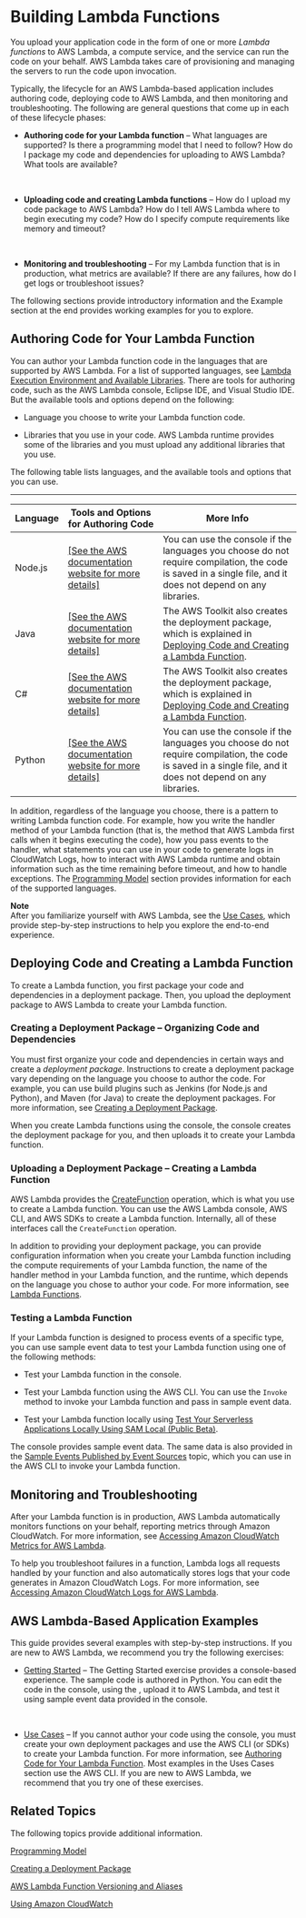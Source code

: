 # Building Lambda Functions<a name="lambda-app"></a>

You upload your application code in the form of one or more *Lambda functions* to AWS Lambda, a compute service, and the service can run the code on your behalf\. AWS Lambda takes care of provisioning and managing the servers to run the code upon invocation\.

Typically, the lifecycle for an AWS Lambda\-based application includes authoring code, deploying code to AWS Lambda, and then monitoring and troubleshooting\. The following are general questions that come up in each of these lifecycle phases:

+ **Authoring code for your Lambda function** – What languages are supported? Is there a programming model that I need to follow? How do I package my code and dependencies for uploading to AWS Lambda? What tools are available?

   

+ **Uploading code and creating Lambda functions** – How do I upload my code package to AWS Lambda? How do I tell AWS Lambda where to begin executing my code? How do I specify compute requirements like memory and timeout? 

   

+ **Monitoring and troubleshooting** – For my Lambda function that is in production, what metrics are available? If there are any failures, how do I get logs or troubleshoot issues?

The following sections provide introductory information and the Example section at the end provides working examples for you to explore\.

## Authoring Code for Your Lambda Function<a name="lambda-app-author"></a>

You can author your Lambda function code in the languages that are supported by AWS Lambda\. For a list of supported languages, see [Lambda Execution Environment and Available Libraries](current-supported-versions.md)\. There are tools for authoring code, such as the AWS Lambda console, Eclipse IDE, and Visual Studio IDE\. But the available tools and options depend on the following:

+ Language you choose to write your Lambda function code\. 

+ Libraries that you use in your code\. AWS Lambda runtime provides some of the libraries and you must upload any additional libraries that you use\. 

The following table lists languages, and the available tools and options that you can use\.


****  

| Language | Tools and Options for Authoring Code | More Info | 
| --- | --- | --- | 
| Node\.js | [\[See the AWS documentation website for more details\]](http://docs.aws.amazon.com/lambda/latest/dg/lambda-app.html) | You can use the console if the languages you choose do not require compilation, the code is saved in a single file, and it does not depend on any libraries\.  | 
| Java | [\[See the AWS documentation website for more details\]](http://docs.aws.amazon.com/lambda/latest/dg/lambda-app.html) | The AWS Toolkit also creates the deployment package, which is explained in [Deploying Code and Creating a Lambda Function](#lambda-app-deploy)\.  | 
| C\# | [\[See the AWS documentation website for more details\]](http://docs.aws.amazon.com/lambda/latest/dg/lambda-app.html) | The AWS Toolkit also creates the deployment package, which is explained in [Deploying Code and Creating a Lambda Function](#lambda-app-deploy)\.  | 
| Python | [\[See the AWS documentation website for more details\]](http://docs.aws.amazon.com/lambda/latest/dg/lambda-app.html) |  You can use the console if the languages you choose do not require compilation, the code is saved in a single file, and it does not depend on any libraries\.   | 

In addition, regardless of the language you choose, there is a pattern to writing Lambda function code\. For example, how you write the handler method of your Lambda function \(that is, the method that AWS Lambda first calls when it begins executing the code\), how you pass events to the handler, what statements you can use in your code to generate logs in CloudWatch Logs, how to interact with AWS Lambda runtime and obtain information such as the time remaining before timeout, and how to handle exceptions\. The [Programming Model](programming-model-v2.md) section provides information for each of the supported languages\.

**Note**  
After you familiarize yourself with AWS Lambda, see the [Use Cases](use-cases.md), which provide step\-by\-step instructions to help you explore the end\-to\-end experience\. 

## Deploying Code and Creating a Lambda Function<a name="lambda-app-deploy"></a>

To create a Lambda function, you first package your code and dependencies in a deployment package\. Then, you upload the deployment package to AWS Lambda to create your Lambda function\. 



### Creating a Deployment Package – Organizing Code and Dependencies<a name="lambda-app-structure-code"></a>

You must first organize your code and dependencies in certain ways and create a *deployment package*\. Instructions to create a deployment package vary depending on the language you choose to author the code\. For example, you can use build plugins such as Jenkins \(for Node\.js and Python\), and Maven \(for Java\) to create the deployment packages\. For more information, see [Creating a Deployment Package](deployment-package-v2.md)\. 

When you create Lambda functions using the console, the console creates the deployment package for you, and then uploads it to create your Lambda function\.

### Uploading a Deployment Package – Creating a Lambda Function<a name="lambda-app-upload-deployment-pkg"></a>

AWS Lambda provides the [CreateFunction](API_CreateFunction.md) operation, which is what you use to create a Lambda function\. You can use the AWS Lambda console, AWS CLI, and AWS SDKs to create a Lambda function\. Internally, all of these interfaces call the `CreateFunction` operation\. 

In addition to providing your deployment package, you can provide configuration information when you create your Lambda function including the compute requirements of your Lambda function, the name of the handler method in your Lambda function, and the runtime, which depends on the language you chose to author your code\. For more information, see [Lambda Functions](lambda-introduction-function.md)\.

### Testing a Lambda Function<a name="lambda-app-test-code"></a>

If your Lambda function is designed to process events of a specific type, you can use sample event data to test your Lambda function using one of the following methods:

+ Test your Lambda function in the console\. 

+ Test your Lambda function using the AWS CLI\. You can use the `Invoke` method to invoke your Lambda function and pass in sample event data\.

+ Test your Lambda function locally using [Test Your Serverless Applications Locally Using SAM Local \(Public Beta\)](test-sam-local.md)\.

The console provides sample event data\. The same data is also provided in the [Sample Events Published by Event Sources](eventsources.md) topic, which you can use in the AWS CLI to invoke your Lambda function\.

## Monitoring and Troubleshooting<a name="lambda-app-monitor"></a>

After your Lambda function is in production, AWS Lambda automatically monitors functions on your behalf, reporting metrics through Amazon CloudWatch\. For more information, see [Accessing Amazon CloudWatch Metrics for AWS Lambda](monitoring-functions-access-metrics.md)\.

To help you troubleshoot failures in a function, Lambda logs all requests handled by your function and also automatically stores logs that your code generates in Amazon CloudWatch Logs\. For more information, see [Accessing Amazon CloudWatch Logs for AWS Lambda](monitoring-functions-logs.md)\.

## AWS Lambda\-Based Application Examples<a name="lambda-app-examples"></a>

This guide provides several examples with step\-by\-step instructions\. If you are new to AWS Lambda, we recommend you try the following exercises:

+ [Getting Started](getting-started.md) – The Getting Started exercise provides a console\-based experience\. The sample code is authored in Python\. You can edit the code in the console, using the [](code-editor.md), upload it to AWS Lambda, and test it using sample event data provided in the console\.

   

+ [Use Cases](use-cases.md) – If you cannot author your code using the console, you must create your own deployment packages and use the AWS CLI \(or SDKs\) to create your Lambda function\. For more information, see [Authoring Code for Your Lambda Function](#lambda-app-author)\. Most examples in the Uses Cases section use the AWS CLI\. If you are new to AWS Lambda, we recommend that you try one of these exercises\. 

## Related Topics<a name="building-apps-related-topics"></a>

The following topics provide additional information\. 

 [Programming Model](programming-model-v2.md) 

 [Creating a Deployment Package](deployment-package-v2.md) 

 [AWS Lambda Function Versioning and Aliases](versioning-aliases.md) 

 [Using Amazon CloudWatch](monitoring-functions.md) 